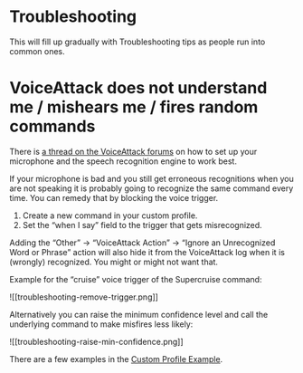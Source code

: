 # Troubleshooting

This will fill up gradually with Troubleshooting tips as people run into common
ones.

# VoiceAttack does not understand me / mishears me / fires random commands

There is [a thread on the VoiceAttack
forums](https://forum.voiceattack.com/smf/index.php?topic=2667.msg12197#msg12197)
on how to set up your microphone and the speech recognition engine to work best.

If your microphone is bad and you still get erroneous recognitions when you are
not speaking it is probably going to recognize the same command every time. You
can remedy that by blocking the voice trigger.

1. Create a new command in your custom profile.
1. Set the “when I say” field to the trigger that gets misrecognized.

Adding the “Other” → “VoiceAttack Action” → “Ignore an Unrecognized Word or
Phrase” action will also hide it from the VoiceAttack log when it is (wrongly)
recognized. You might or might not want that.

Example for the “cruise” voice trigger of the Supercruise command:

![[troubleshooting-remove-trigger.png]]

Alternatively you can raise the minimum confidence level and call the underlying
command to make misfires less likely:

![[troubleshooting-raise-min-confidence.png]]

There are a few examples in the [Custom Profile
Example](../installing#use-the-profile-example).